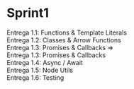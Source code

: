 # Sprint1

Entrega 1.1: Functions & Template Literals <br> 
Entrega 1.2: Classes & Arrow Functions <br>
Entrega 1.3: Promises & Callbacks => <br>
Entrega 1.3: Promises & Callbacks <br>
Entrega 1.4: Async / Await  <br>
Entrega 1.5: Node Utils <br>
Entrega 1.6: Testing <br>

